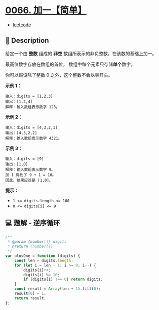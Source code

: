 # [0066. 加一【简单】](https://github.com/Tdahuyou/leetcode/tree/main/0066.%20%E5%8A%A0%E4%B8%80%E3%80%90%E7%AE%80%E5%8D%95%E3%80%91)

- [leetcode](https://leetcode.cn/problems/plus-one/)

## 📝 Description

给定一个由 **整数** 组成的 **非空** 数组所表示的非负整数，在该数的基础上加一。

最高位数字存放在数组的首位， 数组中每个元素只存储**单个**数字。

你可以假设除了整数 0 之外，这个整数不会以零开头。

**示例 1：**
```
输入：digits = [1,2,3]
输出：[1,2,4]
解释：输入数组表示数字 123。
```
**示例 2：**
```
输入：digits = [4,3,2,1]
输出：[4,3,2,2]
解释：输入数组表示数字 4321。
```
**示例 3：**
```
输入：digits = [9]
输出：[1,0]
解释：输入数组表示数字 9。
加 1 得到了 9 + 1 = 10。
因此，结果应该是 [1,0]。
```
**提示：**

- `1 <= digits.length <= 100`
- `0 <= digits[i] <= 9`

## 💻 题解 - 逆序循环

```javascript
/**
 * @param {number[]} digits
 * @return {number[]}
 */
var plusOne = function (digits) {
    const len = digits.length;
    for (let i = len - 1; i >= 0; i--) {
        digits[i]++;
        digits[i] %= 10;
        if (digits[i] !== 0) return digits;
    }
    const result = Array(len + 1).fill(0);
    result[0] = 1;
    return result;
};
```

